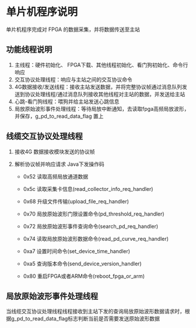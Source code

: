 # 单片机程序说明

单片机程序完成对 FPGA 的数据采集，并将数据传送至主站

## 功能线程说明

1. 主线程：硬件初始化、 FPGA下载、其他线程初始化、看门狗初始化、命令行响应
2. 交互协议处理线程：响应与主站之间的交互协议命令
3. 4G数据接收/发送线程：接收主站发送数据，并将完整协议帧通过消息队列发送到协议处理线程/通过消息队列接收其他线程对主站的数据，并发送给主站
4. 心跳-看门狗线程：喂狗并给主站发送心跳信息
5. 局放原始波形事件处理线程：等待局放中断通知，去读取fpga高频局放波形，并保存，g_pd_to_read_data_flag 置上

## 线缆交互协议处理线程

1. 接收4G 数据接收模块发送的协议帧

2. 解析协议帧并响应请求
Java下发操作码 
   * 0x52 读取高频局放通道数据

   * 0x5c 读取采集卡信息(read_collector_info_req_handler)

   * 0x68 升级文件传输(upload_file_req_handler)

   * 0x70 局放原始波形门限设置命令(pd_threshold_req_handler)

   * 0x72 局放原始波形事件查询命令(search_pd_req_handler)

   * 0x74 读取局放原始波形数据命令(read_pd_curve_req_handler)

   * 0xa7 设置时间命令(set_device_time_handler)

   * 0xa5 查询版本命令(send_device_version_handler)

   * 0x80 重启FPGA或者ARM命令(reboot_fpga_or_arm)

## 局放原始波形事件处理线程

 当线缆交互协议处理线程线程接收到主站下发的查询局放原始波形数据请求时，根据g_pd_to_read_data_flag标志判断当前是否需要发送原始波形数据

